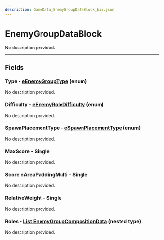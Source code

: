 ```yaml
---
description: GameData_EnemyGroupDataBlock_bin.json
---
```


# EnemyGroupDataBlock

No description provided.

***

## Fields

### Type - [eEnemyGroupType](../../enum-types.md#eenemygrouptype) (enum)

No description provided.

### Difficulty - [eEnemyRoleDifficulty](../../enum-types.md#eenemyroledifficulty) (enum)

No description provided.

### SpawnPlacementType - [eSpawnPlacementType](../../enum-types.md#espawnplacementtype) (enum)

No description provided.

### MaxScore - Single

No description provided.

### ScoreInAreaPaddingMulti - Single

No description provided.

### RelativeWeight - Single

No description provided.

### Roles - [List EnemyGroupCompositionData](../../nested-types/enemygroupcompositiondata.md) (nested type)

No description provided.
